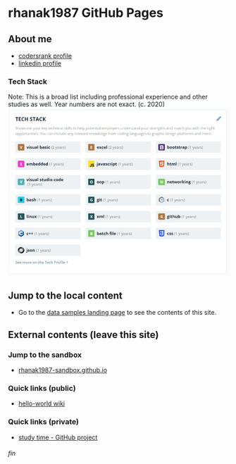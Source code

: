 # rhanak1987 GitHub Pages

## About me
* [codersrank profile](https://profile.codersrank.io/user/rhanak1987/info)
* [linkedin profile](https://www.linkedin.com/in/rhanak1987/)

### Tech Stack
Note: This is a broad list including professional experience and other studies as well. Year numbers are not exact. (c. 2020)
![tech stack](./img/tech-stack-2020-11-06-061403.png)

<!-- []: # (<img src="./img/tech-stack-2020-11-06-061403.png" alt="">) -->

## Jump to the local content
* Go to the [data samples landing page](./landing.html) to see the contents of this site.

## External contents (leave this site)

### Jump to the sandbox
* [rhanak1987-sandbox.github.io](https://rhanak1987-sandbox.github.io/)

### Quick links (public)
* [hello-world wiki](https://github.com/rhanak1987-sandbox/hello-world/wiki)

### Quick links (private)
* [study time - GitHub project](https://github.com/orgs/rhanak1987-sandbox/projects/1)

###### fin
